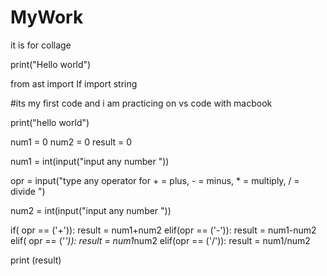 # MyWork
it is for collage


print("Hello world")


from ast import If
import string

#its my first code and i am practicing on vs code with macbook


print("hello world")

num1 = 0
num2 = 0
result = 0

num1 = int(input("input any number   "))

opr = input("type any operator for + = plus, - = minus, * = multiply, / = divide   ")

num2 = int(input("input any number   "))

if( opr == ('+')):
    result = num1+num2
elif(opr == ('-')):
    result = num1-num2
elif( opr == ('*')):
    result = num1*num2
elif(opr == ('/')):
    result = num1/num2

print (result)    
    



